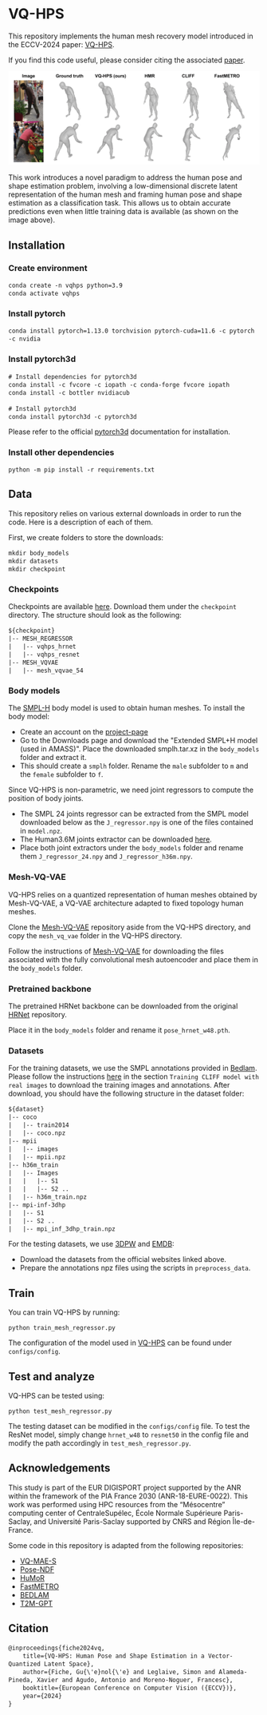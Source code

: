 # VQ-HPS

This repository implements the human mesh recovery model introduced in the ECCV-2024 paper: [VQ-HPS](https://g-fiche.github.io/research-pages/vqhps/).

If you find this code useful, please consider citing the associated [paper](https://g-fiche.github.io/research-pages/vqhps/).

![VQ-HPS](images/teaser.png)

This work introduces a novel paradigm to address the human pose and shape estimation problem, involving a low-dimensional discrete latent representation of the human mesh and framing human pose and shape estimation as a classification task. This allows us to obtain accurate predictions even when little training data is available (as shown on the image above).


## Installation

### Create environment

    conda create -n vqhps python=3.9
    conda activate vqhps


### Install pytorch

    conda install pytorch=1.13.0 torchvision pytorch-cuda=11.6 -c pytorch -c nvidia


### Install pytorch3d

    # Install dependencies for pytorch3d
    conda install -c fvcore -c iopath -c conda-forge fvcore iopath
    conda install -c bottler nvidiacub

    # Install pytorch3d
    conda install pytorch3d -c pytorch3d

Please refer to the official [pytorch3d](https://github.com/facebookresearch/pytorch3d/blob/main/INSTALL.md) documentation for installation.

### Install other dependencies

    python -m pip install -r requirements.txt



## Data

This repository relies on various external downloads in order to run the code. Here is a description of each of them.

First, we create folders to store the downloads:

    mkdir body_models
    mkdir datasets
    mkdir checkpoint

### Checkpoints

Checkpoints are available [here](https://zenodo.org/records/12651812). Download them under the ```checkpoint``` directory. The structure should look as the following:
```
${checkpoint}  
|-- MESH_REGRESSOR
|   |-- vqhps_hrnet
|   |-- vqhps_resnet
|-- MESH_VQVAE
|   |-- mesh_vqvae_54
```  


### Body models

The [SMPL-H](https://mano.is.tue.mpg.de/index.html) body model is used to obtain human meshes. To install the body model:
- Create an account on the [project-page](https://mano.is.tue.mpg.de/index.html)
- Go to the Downloads page and download the "Extended SMPL+H model (used in AMASS)". Place the downloaded smplh.tar.xz in the ```body_models``` folder and extract it.
- This should create a ```smplh``` folder. Rename the ```male``` subfolder to ```m``` and the ```female``` subfolder to ```f```.

Since VQ-HPS is non-parametric, we need joint regressors to compute the position of body joints.
- The SMPL 24 joints regressor can be extracted from the SMPL model downloaded below as the ```J_regressor.npy``` is one of the files contained in ```model.npz```.
- The Human3.6M joints extractor can be downloaded [here](https://github.com/open-mmlab/mmhuman3d/blob/main/docs/getting_started.md#body-model-preparation).
- Place both joint extractors under the ```body_models``` folder and rename them ```J_regressor_24.npy``` and ```J_regressor_h36m.npy```.

### Mesh-VQ-VAE

VQ-HPS relies on a quantized representation of human meshes obtained by Mesh-VQ-VAE, a VQ-VAE architecture adapted to fixed topology human meshes.

Clone the [Mesh-VQ-VAE](https://github.com/g-fiche/Mesh-VQ-VAE) repository aside from the VQ-HPS directory, and copy the ```mesh_vq_vae``` folder in the VQ-HPS directory.

Follow the instructions of [Mesh-VQ-VAE](https://github.com/g-fiche/Mesh-VQ-VAE) for downloading the files associated with the fully convolutional mesh autoencoder and place them in the ```body_models``` folder.


### Pretrained backbone

The pretrained HRNet backbone can be downloaded from the original [HRNet](https://github.com/leoxiaobin/deep-high-resolution-net.pytorch) repository.

Place it in the ```body_models``` folder and rename it ```pose_hrnet_w48.pth```.


### Datasets

For the training datasets, we use the SMPL annotations provided in [Bedlam](https://bedlam.is.tue.mpg.de/index.html). Please follow the instructions [here](https://github.com/pixelite1201/BEDLAM/blob/master/docs/training.md) in the section ```Training CLIFF model with real images``` to download the training images and annotations. After download, you should have the following structure in the dataset folder:
```
${dataset}  
|-- coco
|   |-- train2014
|   |-- coco.npz
|-- mpii
|   |-- images
|   |-- mpii.npz
|-- h36m_train
|   |-- Images
|   |   |-- S1 
|   |   |-- S2 ..
|   |-- h36m_train.npz
|-- mpi-inf-3dhp
|   |-- S1
|   |-- S2 ..
|   |-- mpi_inf_3dhp_train.npz
```  

For the testing datasets, we use [3DPW](https://virtualhumans.mpi-inf.mpg.de/3DPW/) and [EMDB](https://eth-ait.github.io/emdb/):
- Download the datasets from the official websites linked above.
- Prepare the annotations npz files using the scripts in ```preprocess_data```.


## Train

You can train VQ-HPS by running:

    python train_mesh_regressor.py

The configuration of the model used in [VQ-HPS](https://g-fiche.github.io/research-pages/vqhps/) can be found under ```configs/config```. 


## Test and analyze

VQ-HPS can be tested using:

    python test_mesh_regressor.py

The testing dataset can be modified in the ```configs/config``` file. To test the ResNet model, simply change ```hrnet_w48``` to ```resnet50``` in the config file and modify the path accordingly in ```test_mesh_regressor.py```.


## Acknowledgements

This study is part of the EUR DIGISPORT project supported by the ANR within the framework of the PIA France 2030 (ANR-18-EURE-0022). This work was performed using HPC resources from the “Mésocentre” computing center of CentraleSupélec, École Normale Supérieure Paris-Saclay, and Université Paris-Saclay supported by CNRS and Région Île-de-France.

Some code in this repository is adapted from the following repositories:
- [VQ-MAE-S](https://github.com/samsad35/VQ-MAE-S-code)
- [Pose-NDF](https://github.com/garvita-tiwari/PoseNDF/tree/version2)
- [HuMoR](https://github.com/davrempe/humor)
- [FastMETRO](https://github.com/postech-ami/FastMETRO)
- [BEDLAM](https://github.com/pixelite1201/BEDLAM)
- [T2M-GPT](https://github.com/Mael-zys/T2M-GPT)


## Citation

    @inproceedings{fiche2024vq,
        title={VQ-HPS: Human Pose and Shape Estimation in a Vector-Quantized Latent Space},
        author={Fiche, Gu{\'e}nol{\'e} and Leglaive, Simon and Alameda-Pineda, Xavier and Agudo, Antonio and Moreno-Noguer, Francesc},
        booktitle={European Conference on Computer Vision ({ECCV})},
        year={2024}
    }
